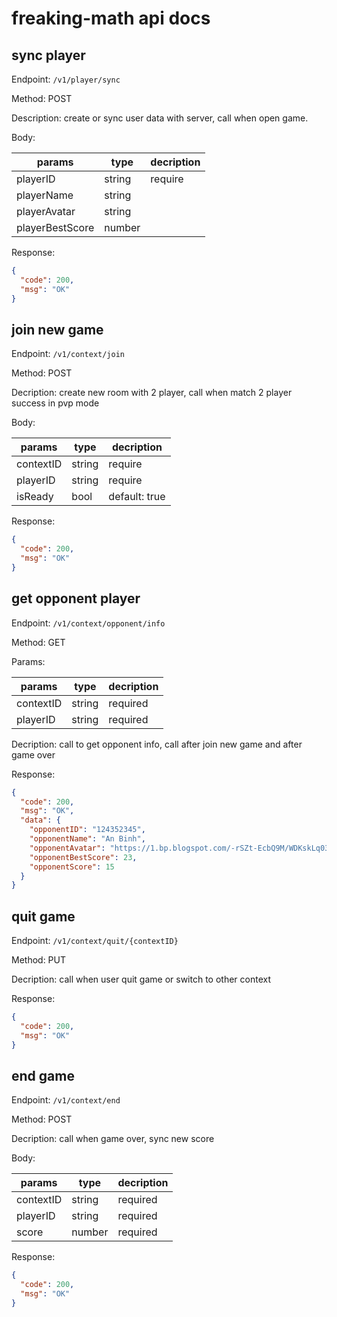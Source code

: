 # freaking-math api docs

## sync player

Endpoint: `/v1/player/sync`

Method: POST

Description: create or sync user data with server, call when open game.

Body:

| params          | type   | decription |
| --------------- | ------ | ---------- |
| playerID        | string | require    |
| playerName      | string |            |
| playerAvatar    | string |            |
| playerBestScore | number |            |

Response:

```json
{
  "code": 200,
  "msg": "OK"
}
```

## join new game

Endpoint: `/v1/context/join`

Method: POST

Decription: create new room with 2 player, call when match 2 player success in pvp mode

Body:

| params    | type   | decription    |
| --------- | ------ | ------------- |
| contextID | string | require       |
| playerID  | string | require       |
| isReady   | bool   | default: true |

Response:

```json
{
  "code": 200,
  "msg": "OK"
}
```

## get opponent player

Endpoint: `/v1/context/opponent/info`

Method: GET

Params:

| params    | type   | decription |
| --------- | ------ | ---------- |
| contextID | string | required   |
| playerID  | string | required   |

Decription: call to get opponent info, call after join new game and after game over

Response:

```json
{
  "code": 200,
  "msg": "OK",
  "data": {
    "opponentID": "124352345",
    "opponentName": "An Binh",
    "opponentAvatar": "https://1.bp.blogspot.com/-rSZt-EcbQ9M/WDKskLq03XI/AAAAAAAAOps/UXTVLZ9ApDMc6cwXusgrKndugVKPk8lpgCK4B/s400/Phanpy.png",
    "opponentBestScore": 23,
    "opponentScore": 15
  }
}
```

## quit game

Endpoint: `/v1/context/quit/{contextID}`

Method: PUT

Decription: call when user quit game or switch to other context

Response:

```json
{
  "code": 200,
  "msg": "OK"
}
```

## end game

Endpoint: `/v1/context/end`

Method: POST

Decription: call when game over, sync new score

Body:

| params    | type   | decription |
| --------- | ------ | ---------- |
| contextID | string | required   |
| playerID  | string | required   |
| score     | number | required   |

Response:

```json
{
  "code": 200,
  "msg": "OK"
}
```
